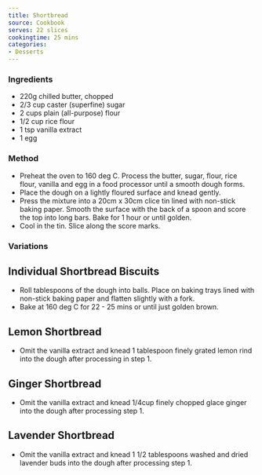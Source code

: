 ```yaml
---
title: Shortbread
source: Cookbook
serves: 22 slices
cookingtime: 25 mins
categories:
- Desserts
---
```











### Ingredients

-   220g chilled butter, chopped
-   2/3 cup caster (superfine) sugar
-   2 cups plain (all-purpose) flour
-   1/2 cup rice flour
-   1 tsp vanilla extract
-   1 egg

### Method

-   Preheat the oven to 160 deg C. Process the butter, sugar, flour,
    rice flour, vanilla and egg in a food processor until a smooth dough
    forms.
-   Place the dough on a lightly floured surface and knead gently.
-   Press the mixture into a 20cm x 30cm clice tin lined with non-stick
    baking paper. Smooth the surface with the back of a spoon and score
    the top into long bars. Bake for 1 hour or until golden.
-   Cool in the tin. Slice along the score marks.

### Variations

## Individual Shortbread Biscuits

-   Roll tablespoons of the dough into balls. Place on baking trays
    lined with non-stick baking paper and flatten slightly with a fork.
-   Bake at 160 deg C for 22 - 25 mins or until just golden brown.

## Lemon Shortbread

-   Omit the vanilla extract and knead 1 tablespoon finely grated lemon
    rind into the dough after processing in step 1.

## Ginger Shortbread

-   Omit the vanilla extract and knead 1/4cup finely chopped glace
    ginger into the dough after processing step 1.

## Lavender Shortbread

-   Omit the vanilla extract and knead 1 1/2 tablespoons washed and
    dried lavender buds into the dough after processing step 1.
